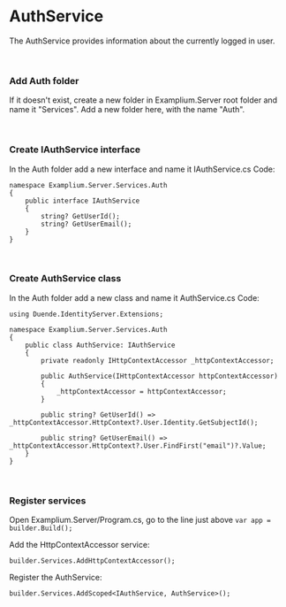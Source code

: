# AuthService

The AuthService provides information about the currently logged in user.

<br/>

### Add Auth folder

If it doesn't exist, create a new folder in Examplium.Server root folder and name it "Services".
Add a new folder here, with the name "Auth".

<br/>

### Create IAuthService interface
In the Auth folder add a new interface and name it IAuthService.cs
Code:
```
namespace Examplium.Server.Services.Auth
{
    public interface IAuthService
    {
        string? GetUserId();
        string? GetUserEmail();
    }
}
```

<br/>

### Create AuthService class
In the Auth folder add a new class and name it AuthService.cs
Code:
```
using Duende.IdentityServer.Extensions;

namespace Examplium.Server.Services.Auth
{
    public class AuthService: IAuthService
    {
        private readonly IHttpContextAccessor _httpContextAccessor;

        public AuthService(IHttpContextAccessor httpContextAccessor)
        {
            _httpContextAccessor = httpContextAccessor;
        }

        public string? GetUserId() => _httpContextAccessor.HttpContext?.User.Identity.GetSubjectId();

        public string? GetUserEmail() => _httpContextAccessor.HttpContext?.User.FindFirst("email")?.Value;
    }
}
```

<br/>

### Register services

Open Examplium.Server/Program.cs, go to the line just above `var app = builder.Build();` 

Add the HttpContextAccessor service:
```
builder.Services.AddHttpContextAccessor();
```

Register the AuthService:
```
builder.Services.AddScoped<IAuthService, AuthService>();
```

